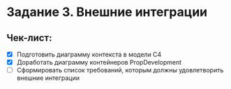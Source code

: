 # Задание 3. Внешние интеграции

## Чек-лист:

- [x] Подготовить диаграмму контекста в модели С4
- [x] Доработать диаграмму контейнеров PropDevelopment
- [ ] Сформировать список требований, которым должны удовлетворить внешние интеграции
